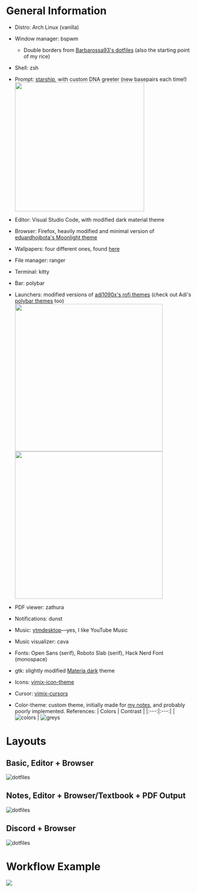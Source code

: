 # General Information

- Distro: Arch Linux (vanilla)
- Window manager: bspwm
    - Double borders from [Barbarossa93's dotfiles](https://github.com/Barbarossa93/Forester) (also the starting point of my rice)
- Shell: zsh
- Prompt: [starship](https://starship.rs/), with custom DNA greeter (new basepairs each time!) <img src="resources/examples/prompt.png" width="350">

- Editor: Visual Studio Code, with modified dark material theme
- Browser: Firefox, heavily modified and minimal version of [eduardhojbota's Moonlight theme](https://github.com/eduardhojbota/moonlight-userChrome)
- Wallpapers: four different ones, found [here](resources/wallpapers)
- File manager: ranger
- Terminal: kitty
- Bar: polybar
- Launchers: modified versions of [adi1090x's rofi themes](https://github.com/adi1090x/rofi) (check out Adi's [polybar themes](https://github.com/adi1090x/polybar-themes) too) <img src="resources/examples/launchers.gif" width="400"><img src="resources/examples/powermenu.gif" width="400"> 

- PDF viewer: zathura
- Notifications: dunst 
- Music: [ytmdesktop](https://github.com/ytmdesktop/ytmdesktop)&mdash;yes, I like YouTube Music
- Music visualizer: cava
- Fonts: Open Sans (serif), Roboto Slab (serif), Hack Nerd Font (monospace)
- gtk: slightly modified [Materia dark](https://github.com/nana-4/materia-theme) theme
- Icons: [vimix-icon-theme](https://aur.archlinux.org/packages/vimix-icon-theme/)
- Cursor: [vimix-cursors](https://aur.archlinux.org/packages/vimix-cursors/)
- Color-theme: custom theme, initially made for [my notes](https://github.com/cullyn-inverba/notes), and probably poorly implemented. References:
  | Colors | Contrast |
  |:---:|:---:|
  |![colors](resources/examples/wheel.png) | ![greys](resources/examples/greys.png)

# Layouts

## Basic, Editor + Browser

![dotfiles](resources/examples/basic.png)

## Notes, Editor + Browser/Textbook + PDF Output

![dotfiles](resources/examples/class.png)

## Discord + Browser
![dotfiles](resources/examples/chill.png)

# Workflow Example

[![](http://img.youtube.com/vi/62MUwlJQ-qM/0.jpg)](http://www.youtube.com/watch?v=62MUwlJQ-qM "")